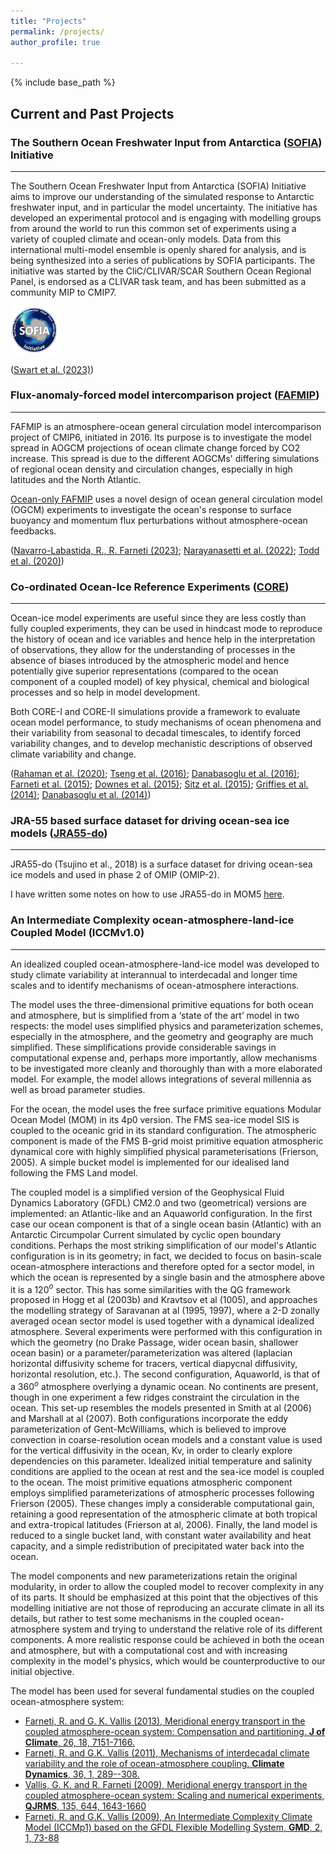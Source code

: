 ```yaml
---
title: "Projects"
permalink: /projects/
author_profile: true

---
```


{% include base_path %}

## Current and Past Projects

### The Southern Ocean Freshwater Input from Antarctica ([SOFIA](https://sofiamip.github.io/)) Initiative
___
The Southern Ocean Freshwater Input from Antarctica (SOFIA) Initiative aims to improve our understanding of the simulated response to Antarctic freshwater input, and in particular the model uncertainty.
The initiative has developed an experimental protocol and is engaging with modelling groups from around the world to run this common set of experiments using a variety of coupled climate and ocean-only models. Data from this international multi-model ensemble is openly shared for analysis, and is being synthesized into a series of publications by SOFIA participants.
The initiative was started by the CliC/CLIVAR/SCAR Southern Ocean Regional Panel, is endorsed as a CLIVAR task team, and has been submitted as a community MIP to CMIP7.

<p align="left">
  <img src="/images/SOFIA.png" alt="SOFIA" style="width:15%;
  text-align:left"/>
<figcaption>   </figcaption>
</p>

([Swart et al. (2023)](https://doi.org/10.5194/gmd-16-7289-2023)) 

### Flux-anomaly-forced model intercomparison project ([FAFMIP](http://www.fafmip.org/))
___
FAFMIP is an atmosphere-ocean general circulation model intercomparison project of CMIP6, initiated in 2016. Its purpose is to investigate the model spread in AOGCM projections of ocean climate change forced by CO2 increase. This spread is due to the different AOGCMs' differing simulations of regional ocean density and circulation changes, especially in high latitudes and the North Atlantic.

[Ocean-only FAFMIP]( https://doi.org/10.1029/2019MS002027) uses a novel design of ocean general circulation model (OGCM) experiments to investigate the ocean's response to surface buoyancy and momentum flux perturbations without atmosphere-ocean feedbacks.

([Navarro-Labastida, R., R. Farneti (2023)](https://doi.org/10.3389/fmars.2023.1208052); [Narayanasetti et al. (2022)](https://doi.org/10.1007/s00382-022-06224-1); [Todd et al. (2020)](https://doi.org/10.1029/2019MS002027))

### Co-ordinated Ocean-Ice Reference Experiments ([CORE](https://www.clivar.org/omdp/core))
___
Ocean-ice model experiments are useful since they are less costly than fully coupled experiments, they can be used in hindcast mode to reproduce the history of ocean and ice variables and hence help in the interpretation of observations, they allow for the understanding of processes in the absence of biases introduced by the atmospheric model and hence potentially give superior representations (compared to the ocean component of a coupled model) of key physical, chemical and biological processes and so help in model development.

Both CORE-I and CORE-II simulations provide a framework to evaluate ocean model performance, to study mechanisms of ocean phenomena and their variability from seasonal to decadal timescales, to identify forced variability changes, and to develop mechanistic descriptions of observed climate variability and change.

([Rahaman et al. (2020)](); [Tseng et al. (2016)](); [Danabasoglu et al. (2016)](); [Farneti et al. (2015)](); [Downes et al. (2015)](); [Sitz et al. (2015)](); [Griffies et al. (2014)](); [Danabasoglu et al. (2014)]())

### JRA-55 based surface dataset for driving ocean-sea ice models ([JRA55-do](https://climate.mri-jma.go.jp/pub/ocean/JRA55-do/index.html))
___
JRA55-do (Tsujino et al., 2018) is a surface dataset for driving ocean-sea ice models and used in phase 2 of OMIP (OMIP-2).

I have written some notes on how to use JRA55-do in MOM5 [here](https://mom-ocean.github.io/assets/pdfs/MOM5_JRA55do.pdf).

### An Intermediate Complexity ocean-atmosphere-land-ice Coupled Model (ICCMv1.0)
___
An idealized coupled ocean-atmosphere-land-ice model was developed to study climate variability at interannual to interdecadal and longer time scales and to identify mechanisms of ocean-atmosphere interactions.

The model uses the three-dimensional primitive equations for both ocean and atmosphere, but is simplified from a ‘state of the art’ model in two respects: the model uses simplified physics and parameterization schemes, especially in the atmosphere, and the geometry and geography are much simplified. These simplifications provide considerable savings in computational expense and, perhaps more importantly, allow mechanisms to be investigated more cleanly and thoroughly than with a more elaborated model. For example, the model allows integrations of several millennia as well as broad parameter studies.

For the ocean, the model uses the free surface primitive equations Modular Ocean Model (MOM) in its 4p0 version. The FMS sea-ice model SIS is coupled to the oceanic grid in its standard configuration. The atmospheric component is made of the FMS B-grid moist primitive equation atmospheric dynamical core with highly simplified physical parameterisations (Frierson, 2005). A simple bucket model is implemented for our idealised land following the FMS Land model.

The coupled model is a simplified version of the Geophysical Fluid Dynamics Laboratory (GFDL) CM2.0 and two (geometrical) versions are implemented: an Atlantic-like and an Aquaworld configuration.
In the first case our ocean component is that of a single ocean basin (Atlantic) with an Antarctic Circumpolar Current simulated by cyclic open boundary conditions. Perhaps the most striking simplification of our model's Atlantic configuration is in its geometry; in fact, we decided to focus on basin-scale ocean-atmosphere interactions and therefore opted for a sector model, in which the ocean is represented by a single basin and the atmosphere above it is a 120$`^o`$ sector. This has some similarities with the QG framework proposed in Hogg et al (2003b) and Kravtsov et al (1005), and approaches the modelling strategy of Saravanan at al (1995, 1997), where a 2-D zonally averaged ocean sector model is used together with a dynamical idealized atmosphere.
Several experiments were performed with this configuration in which the geometry (no Drake Passage, wider ocean basin, shallower ocean basin) or a parameter/parameterization was altered (laplacian horizontal diffusivity scheme for tracers, vertical diapycnal diffusivity, horizontal resolution, etc.).
The second configuration, Aquaworld, is that of a 360$`^o`$ atmosphere overlying a dynamic ocean. No continents are present, though in one experiment a few ridges constraint the circulation in the ocean. This set-up resembles the models presented in Smith at al (2006) and Marshall at al (2007).
Both configurations incorporate the eddy parameterization of Gent-McWilliams, which is believed to improve convection in coarse-resolution ocean models and a constant value is used for the vertical diffusivity in the ocean, Kv, in order to clearly explore dependencies on this parameter.
Idealized initial temperature and salinity conditions are applied to the ocean at rest and the sea-ice model is coupled to the ocean. 
The moist primitive equations atmospheric component employs simplified parameterizations of atmospheric processes following Frierson (2005). These changes imply a considerable computational gain, retaining a good representation of the atmospheric climate at both tropical and extra-tropical latitudes (Frierson at al, 2006).
Finally, the land model is reduced to a single bucket land, with constant water availability and heat capacity, and a simple redistribution of precipitated water back into the ocean.

The model components and new parameterizations retain the original modularity, in order to allow the coupled model to recover complexity in any of its parts.
It should be emphasized at this point that the objectives of this modelling initiative are not those of reproducing an accurate climate in all its details, but rather to test some mechanisms in the coupled ocean-atmosphere system and trying to understand the relative role of its different components. A more realistic response could be achieved in both the ocean and atmosphere, but with a computational cost and with increasing complexity in the model's physics, which would be counterproductive to our initial objective.

The model has been used for several fundamental studies on the coupled ocean-atmosphere system:

* [Farneti, R. and G. K. Vallis (2013), Meridional energy transport in the coupled atmosphere-ocean system: Compensation and partitioning. **J of Climate**, 26, 18, 7151-7166.]()
* [Farneti, R. and G.K. Vallis (2011), Mechanisms of interdecadal climate variability and the role of ocean-atmosphere coupling. **Climate Dynamics**,  36, 1, 289--308.]()
* [Vallis, G. K. and R. Farneti (2009), Meridional energy transport in the coupled atmosphere-ocean system: Scaling and numerical experiments, **QJRMS**, 135, 644, 1643-1660]()
* [Farneti, R. and G.K. Vallis (2009), An Intermediate Complexity Climate Model (ICCMp1) based on the GFDL Flexible Modelling System, **GMD**, 2, 1, 73-88]()

